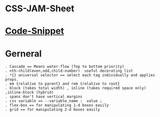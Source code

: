# CSS-JAM-Sheet 

# [Code-Snippet](https://www.30secondsofcode.org/css/p/1)

# Gerneral 
    . Cascade == Means water-flow (Top to bottom priority)
    . nth-child(even,odd,child-number)  useful decorating list
    . *{} universal selector == select each tag individually and applies props.
    . em {relative to parent} and rem {relative to root}
    . block (takes total width) , inline (takes required space only) ,inline-block (hybrid)
    . spans don't have vertical margins
    . css variable == --variable_name :  value ;
    . flex-box == for manipulating 1-d boxes easily
    . grid == for manipulating 2-d boxes easily 
    
